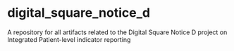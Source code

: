 # digital_square_notice_d
A repository for all artifacts related to the Digital Square Notice D project on Integrated Patient-level indicator reporting
